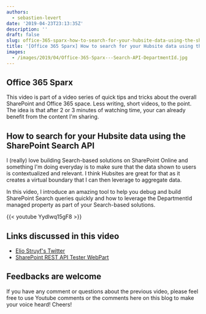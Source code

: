 ```yaml
---
authors:
  - sebastien-levert
date: '2019-04-23T23:13:35Z'
description: ''
draft: false
slug: office-365-sparx-how-to-search-for-your-hubsite-data-using-the-sharepoint-search-api
title: '[Office 365 Sparx] How to search for your Hubsite data using the SharePoint Search API'
images:
  - /images/2019/04/Office-365-Sparx---Search-API-DepartmentId.jpg
---
```


## Office 365 Sparx

This video is part of a video series of quick tips and tricks about the overall SharePoint and Office 365 space. Less
writing, short videos, to the point. The idea is that after 2 or 3 minutes of watching time, your can already benefit
from the content I'm sharing.

## How to search for your Hubsite data using the SharePoint Search API

I (really) love building Search-based solutions on SharePoint Online and something I'm doing everyday is to make sure
that the data shown to users is contextualized and relevant. I think Hubsites are great for that as it creates a virtual
boundary that I can then leverage to aggregate data.

In this video, I introduce an amazing tool to help you debug and build SharePoint Search queries quickly and how to
leverage the DepartmentId managed property as part of your Search-based solutions.

{{< youtube Yydlwq15gF8 >}}

## Links discussed in this video

- [Elio Struyf's Twitter](https://twitter.com/estruyf)
- [SharePoint REST API Tester WebPart](https://github.com/estruyf/spfx-rest-api-tester)

## Feedbacks are welcome

If you have any comment or questions about the previous video, please feel free to use Youtube comments or the comments
here on this blog to make your voice heard! Cheers!
